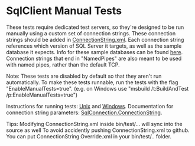 # SqlClient Manual Tests

These tests require dedicated test servers, so they're designed to be run manually using a custom set of connection strings. These connection strings should be added in [ConnectionString.xml](https://github.com/dotnet/corefx/blob/master/src/System.Data.SqlClient/tests/ManualTests/DataCommon/ConnectionString.xml). Each connection string references which version of SQL Server it targets, as well as the sample database it expects. Info for these sample databases can be found [here](https://msdn.microsoft.com/en-us/library/8b6y4c7s.aspx). Connection strings that end in "NamedPipes" are also meant to be used with named pipes, rather than the default TCP.

Note: These tests are disabled by default so that they aren't run automatically. To make these tests runnable, run the tests with the flag "EnableManualTests=true". (e.g. on Windows use "msbuild /t:BuildAndTest /p:EnableManualTests=true")

Instructions for running tests: [Unix](https://github.com/dotnet/corefx/blob/master/Documentation/building/cross-platform-testing.md) and [Windows](https://github.com/dotnet/corefx/blob/master/Documentation/building/windows-instructions.md).
Documentation for connection string parameters: [SqlConnection.ConnectionString](https://msdn.microsoft.com/en-us/library/system.data.sqlclient.sqlconnection.connectionstring.aspx).

Tips: Modifying ConnectionString.xml inside bin/test/... will sync into the source as well 
To avoid accidently pushing  ConnectionString.xml to github. You can put ConnectionString.Override.xml in your bin/test/.. folder.
